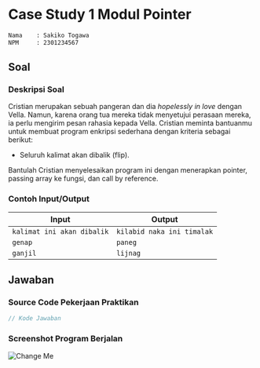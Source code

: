 # Case Study 1 Modul Pointer

```bash
Nama    : Sakiko Togawa
NPM     : 2301234567
```

## Soal
### Deskripsi Soal

Cristian merupakan sebuah pangeran dan dia _hopelessly in love_ dengan Vella. Namun, karena orang tua mereka tidak menyetujui perasaan mereka, ia perlu mengirim pesan rahasia kepada Vella. Cristian meminta bantuanmu untuk membuat program enkripsi sederhana dengan kriteria sebagai berikut:

- Seluruh kalimat akan dibalik (flip).

Bantulah Cristian menyelesaikan program ini dengan menerapkan pointer, passing array ke fungsi, dan call by reference.

### Contoh Input/Output

| Input | Output |
| --- | --- |
| `kalimat ini akan dibalik` | `kilabid naka ini timalak` |
| `genap` | `paneg` |
| `ganjil` | `lijnag` |

## Jawaban

### Source Code Pekerjaan Praktikan

```c
// Kode Jawaban
```

### Screenshot Program Berjalan

![Change Me](http://cdn.digilabdte.com/u/nyaaaaa.jpg)

